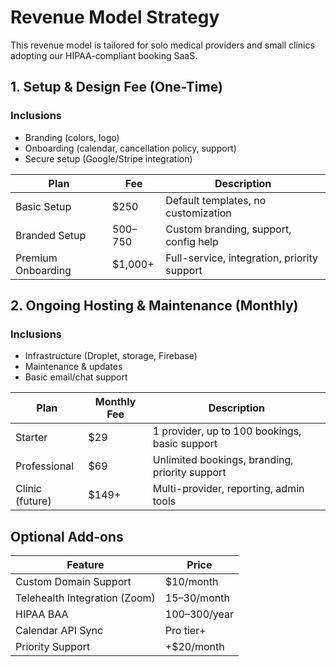 
# Revenue Model Strategy

This revenue model is tailored for solo medical providers and small clinics adopting our HIPAA-compliant booking SaaS.

## 1. Setup & Design Fee (One-Time)

### Inclusions
- Branding (colors, logo)
- Onboarding (calendar, cancellation policy, support)
- Secure setup (Google/Stripe integration)

| Plan             | Fee         | Description                                  |
|------------------|-------------|----------------------------------------------|
| Basic Setup      | $250        | Default templates, no customization          |
| Branded Setup    | $500–$750   | Custom branding, support, config help        |
| Premium Onboarding | $1,000+   | Full-service, integration, priority support  |

## 2. Ongoing Hosting & Maintenance (Monthly)

### Inclusions
- Infrastructure (Droplet, storage, Firebase)
- Maintenance & updates
- Basic email/chat support

| Plan           | Monthly Fee | Description                                          |
|----------------|-------------|------------------------------------------------------|
| Starter        | $29         | 1 provider, up to 100 bookings, basic support        |
| Professional   | $69         | Unlimited bookings, branding, priority support       |
| Clinic (future)| $149+       | Multi-provider, reporting, admin tools               |

## Optional Add-ons

| Feature                         | Price            |
|---------------------------------|------------------|
| Custom Domain Support           | $10/month        |
| Telehealth Integration (Zoom)   | $15–$30/month    |
| HIPAA BAA                       | $100–$300/year   |
| Calendar API Sync               | Pro tier+        |
| Priority Support                | +$20/month       |
